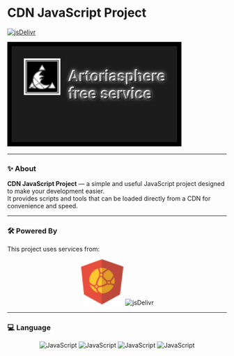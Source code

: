 # CDN JavaScript Project

[![jsDelivr](https://data.jsdelivr.com/v1/package/gh/Tsukinatsune/CDN-Javascript-project/badge)](https://www.jsdelivr.com/package/gh/Tsukinatsune/CDN-Javascript-project)

[![Free Service](https://raw.githubusercontent.com/Tsukinatsune/CDN-Javascript-project/3fb65a5d3c3a02bbcba349ec077da07ec9ae6908/freeservice.svg)](https://vidplayerforios-asp.pages.dev/Tsukinatsune/CDN-Javascript-project)

---

### ✨ About

**CDN JavaScript Project** — a simple and useful JavaScript project designed to make your development easier.  
It provides scripts and tools that can be loaded directly from a CDN for convenience and speed.

---

### 🛠️ Powered By

This project uses services from:

<p align="center">
  <img src="https://raw.githubusercontent.com/jsdelivr/jsdelivr-media/68eb16a653e8f4e44a111371be3c1d41b0bfdb57/white/svg/jsdelivr-icon.svg" alt="jsDelivr" width="100"/>
  <img src="https://cdn.jsdelivr.net/gh/devicons/devicon@latest/icons/github/github-original-wordmark.svg" alt="jsDelivr" width="100"/>
</p>

---

### 💻 Language

<p align="center">
  <img src="https://cdn.jsdelivr.net/gh/devicons/devicon@latest/icons/javascript/javascript-plain.svg" alt="JavaScript" width="40" height="40" />
  <img src="https://cdn.jsdelivr.net/gh/devicons/devicon@latest/icons/html5/html5-plain.svg" alt="JavaScript" width="40" height="40" />
  <img src="https://cdn.jsdelivr.net/gh/devicons/devicon@latest/icons/css3/css3-plain.svg" alt="JavaScript" width="40" height="40" />
  <img src="https://cdn.jsdelivr.net/gh/devicons/devicon@latest/icons/markdown/markdown-original.svg" alt="JavaScript" width="40" height="40" />
</p>
